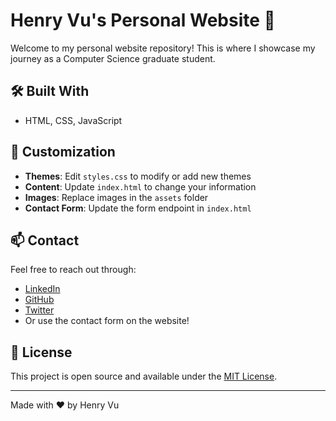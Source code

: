 # Henry Vu's Personal Website 👋

Welcome to my personal website repository! This is where I showcase my journey as a Computer Science graduate student.

## 🛠️ Built With

- HTML, CSS, JavaScript

## 📝 Customization

- **Themes**: Edit `styles.css` to modify or add new themes
- **Content**: Update `index.html` to change your information
- **Images**: Replace images in the `assets` folder
- **Contact Form**: Update the form endpoint in `index.html`

## 📫 Contact

Feel free to reach out through:
- [LinkedIn](https://www.linkedin.com/in/henry-vu27/)
- [GitHub](https://github.com/HenryVu27)
- [Twitter](https://x.com/HenryVu65366184)
- Or use the contact form on the website!

## 📄 License

This project is open source and available under the [MIT License](LICENSE).

---

Made with ❤️ by Henry Vu 